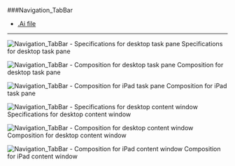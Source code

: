 ###Navigation_TabBar
* [.Ai file](https://github.com/OfficeDev/Office-Add-in-UX-Design-Patterns/blob/master/Patterns/Source%20Files/Navigation_TabBar.ai?raw=true)

***

![Navigation_TabBar - Specifications for desktop task pane](https://raw.githubusercontent.com/OfficeDev/Office-Add-in-UX-Design-Patterns/master/Patterns/Assets/Navigation_TabBar/Navigation_TabBar_Desktop_Taskpane_Callouts.jpg)
Specifications for desktop task pane 


![Navigation_TabBar - Composition for desktop task pane](https://raw.githubusercontent.com/OfficeDev/Office-Add-in-UX-Design-Patterns/master/Patterns/Assets/Navigation_TabBar/Navigation_TabBar_Desktop_TaskPane.jpg)
Composition for desktop task pane 


![Navigation_TabBar - Composition for iPad task pane](https://raw.githubusercontent.com/OfficeDev/Office-Add-in-UX-Design-Patterns/master/Patterns/Assets/Navigation_TabBar/Navigation_TabBar_iPad_TaskPane.jpg)
Composition for iPad task pane 


![Navigation_TabBar - Specifications for desktop content window](https://raw.githubusercontent.com/OfficeDev/Office-Add-in-UX-Design-Patterns/master/Patterns/Assets/Navigation_TabBar/Navigation_TabBar_Desktop_Content_Callouts.jpg)
Specifications for desktop content window


![Navigation_TabBar - Composition for desktop content window](https://raw.githubusercontent.com/OfficeDev/Office-Add-in-UX-Design-Patterns/master/Patterns/Assets/Navigation_TabBar/Navigation_TabBar_Desktop_Content.jpg)
Composition for desktop content window


![Navigation_TabBar - Composition for iPad content window](https://raw.githubusercontent.com/OfficeDev/Office-Add-in-UX-Design-Patterns/master/Patterns/Assets/Navigation_TabBar/Navigation_TabBar_iPad_Content.jpg)
Composition for iPad content window



